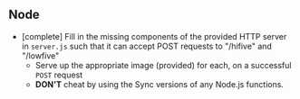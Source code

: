 ## Node
* [complete] Fill in the missing components of the provided HTTP server in `server.js` such that it can accept POST requests to "/hifive" and "/lowfive"
  * Serve up the appropriate image (provided) for each, on a successful `POST` request
  * __DON'T__ cheat by using the Sync versions of any Node.js functions.
